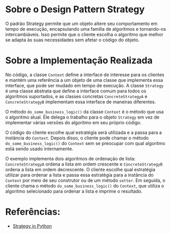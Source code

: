 # Sobre o Design Pattern Strategy
O padrão Strategy permite que um objeto altere seu comportamento em 
tempo de execução, encapsulando uma família de algoritmos e 
tornando-os intercambiáveis. Isso permite que o cliente escolha o 
algoritmo que melhor se adapta às suas necessidades sem afetar o 
código do objeto.


# Sobre a Implementação Realizada
No código, a classe `Context` define a interface de interesse para os 
clientes e mantém uma referência a um objeto de uma classe que implementa
essa interface, que pode ser mudado em tempo de execução. A classe 
`Strategy` é uma classe abstrata que define a interface comum para todos os
algoritmos suportados, e as classes concretas `ConcreteStrategyA` e
`ConcreteStrategyB` implementam essa interface de maneiras diferentes.

O método `do_some_business_logic()` da classe `Context` é o método que 
usa o algoritmo atual. Ele delega o trabalho para o objeto 
`Strategy` em vez de implementar várias versões do algoritmo em
seu próprio código.

O código do cliente escolhe qual estratégia será utilizada e a passa 
para a instância do `Context`. Depois disso, o cliente pode chamar
o método `do_some_business_logic()` do `Context` sem se preocupar
com qual algoritmo está sendo usado internamente.

O exemplo implementa dois algoritmos de ordenação de lista:
`ConcreteStrategyA` ordena a lista em ordem crescente e `ConcreteStrategyB`
ordena a lista em ordem decrescente. O cliente escolhe qual estratégia
utilizar para ordenar a lista e passa essa estratégia para a instância do
`Context` por meio de seu construtor ou de um método `setter`. Em seguida,
o cliente chama o método `do_some_business_logic()` do `Context`, que 
utiliza o algoritmo selecionado para ordenar a lista e imprime o resultado.


# Referências:
- [Strategy in Python](https://refactoring.guru/design-patterns/strategy/python/example)
